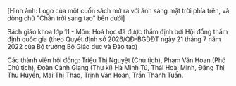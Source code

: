 [Hình ảnh: Logo của một cuốn sách mở ra với ánh sáng mặt trời phía trên, và dòng chữ "Chân trời sáng tạo" bên dưới]

Sách giáo khoa lớp 11 - Môn: Hoá học đã được thẩm định bởi Hội đồng thẩm định quốc gia (theo Quyết định số 2026/QĐ-BGDĐT ngày 21 tháng 7 năm 2022 của Bộ trưởng Bộ Giáo dục và Đào tạo)

Các thành viên hội đồng:
Triệu Thị Nguyệt (Chủ tịch), Phạm Văn Hoan (Phó Chủ tịch), Đoàn Cảnh Giang (Thư kí)
Hà Minh Tú, Thái Hoài Minh, Đặng Thị Thu Huyền, Mai Thị Thao,
Trịnh Văn Hoan, Trần Thanh Tuấn.